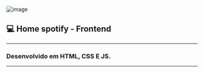![image](https://github.com/user-attachments/assets/f91d4fba-5ce7-44b1-b2fa-c79b4a303f6b)

## 💻 Home spotify - Frontend

---
### Desenvolvido em HTML, CSS E JS.
---

